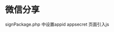 # 微信分享
signPackage.php 中设置appid appsecret
页面引入js
  <script src=http://res.wx.qq.com/open/js/jweixin-1.2.0.js></script>
  <script>document.write("<script src='weixin/accessToken/signPackage.php?originUrl=" + window.location.href + "' type='text/javascript'><\/script>");</script>
  <script src=weixin/wx_share.js></script>
  <script>
  var wxData = {
    "imgUrl" : "",
    "link"   : "",
    "title"  : '',
    "desc"   : ''
};
</script>
